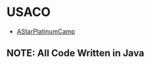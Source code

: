 # USACO
- [AStarPlatinumCamp](https://github.com/KevinLiu999/USACO/tree/master/AStarPlatinumCamp)

## NOTE: All Code Written in Java
